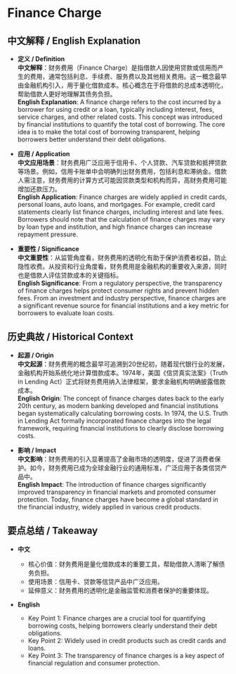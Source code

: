 # Finance Charge

## 中文解释 / English Explanation

* **定义 / Definition**  
  **中文解释**：财务费用（Finance Charge）是指借款人因使用贷款或信用而产生的费用，通常包括利息、手续费、服务费以及其他相关费用。这一概念最早由金融机构引入，用于量化借款成本。核心概念在于将借款的总成本透明化，帮助借款人更好地理解其债务负担。  
  **English Explanation**: A finance charge refers to the cost incurred by a borrower for using credit or a loan, typically including interest, fees, service charges, and other related costs. This concept was introduced by financial institutions to quantify the total cost of borrowing. The core idea is to make the total cost of borrowing transparent, helping borrowers better understand their debt obligations.

* **应用 / Application**  
  **中文应用场景**：财务费用广泛应用于信用卡、个人贷款、汽车贷款和抵押贷款等场景。例如，信用卡账单中会明确列出财务费用，包括利息和滞纳金。借款人需注意，财务费用的计算方式可能因贷款类型和机构而异，高财务费用可能增加还款压力。  
  **English Application**: Finance charges are widely applied in credit cards, personal loans, auto loans, and mortgages. For example, credit card statements clearly list finance charges, including interest and late fees. Borrowers should note that the calculation of finance charges may vary by loan type and institution, and high finance charges can increase repayment pressure.

* **重要性 / Significance**  
  **中文重要性**：从监管角度看，财务费用的透明化有助于保护消费者权益，防止隐性收费。从投资和行业角度看，财务费用是金融机构的重要收入来源，同时也是借款人评估贷款成本的关键指标。  
  **English Significance**: From a regulatory perspective, the transparency of finance charges helps protect consumer rights and prevent hidden fees. From an investment and industry perspective, finance charges are a significant revenue source for financial institutions and a key metric for borrowers to evaluate loan costs.

## 历史典故 / Historical Context

* **起源 / Origin**  
  **中文起源**：财务费用的概念最早可追溯到20世纪初，随着现代银行业的发展，金融机构开始系统化地计算借款成本。1974年，美国《信贷真实法案》（Truth in Lending Act）正式将财务费用纳入法律框架，要求金融机构明确披露借款成本。  
  **English Origin**: The concept of finance charges dates back to the early 20th century, as modern banking developed and financial institutions began systematically calculating borrowing costs. In 1974, the U.S. Truth in Lending Act formally incorporated finance charges into the legal framework, requiring financial institutions to clearly disclose borrowing costs.

* **影响 / Impact**  
  **中文影响**：财务费用的引入显著提高了金融市场的透明度，促进了消费者保护。如今，财务费用已成为全球金融行业的通用标准，广泛应用于各类信贷产品中。  
  **English Impact**: The introduction of finance charges significantly improved transparency in financial markets and promoted consumer protection. Today, finance charges have become a global standard in the financial industry, widely applied in various credit products.

## 要点总结 / Takeaway

* **中文**  
  - 核心价值：财务费用是量化借款成本的重要工具，帮助借款人清晰了解债务负担。  
  - 使用场景：信用卡、贷款等信贷产品中广泛应用。  
  - 延伸意义：财务费用的透明化是金融监管和消费者保护的重要体现。  

* **English**  
  - Key Point 1: Finance charges are a crucial tool for quantifying borrowing costs, helping borrowers clearly understand their debt obligations.  
  - Key Point 2: Widely used in credit products such as credit cards and loans.  
  - Key Point 3: The transparency of finance charges is a key aspect of financial regulation and consumer protection.